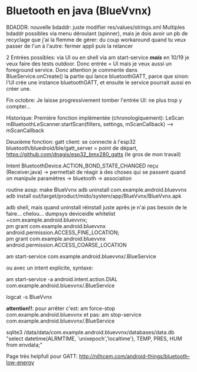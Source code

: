  # Bluetooth en java (BlueVvnx)
 
 BDADDR:
	 nouvelle bdaddr: juste modifier res/values/strings.xml
	 Multiples bdaddr possibles via menu déroulant (spinner), mais je dois avoir un pb de recyclage que j'ai la flemme de gérer: du coup 
	 workaround quand tu veux passer de l'un à l'autre: fermer appli puis la relancer
 
 2 Entrées possibles: via UI ou en shell via am start-service ***mais*** en 10/19 je veux faire des tests outdoor. Donc entrée = UI
 mais je veux aussi un foreground service. Donc attention je commente dans BlueService.onCreate() la partie qui lance bluetoothGATT, parce 
 que sinon: l'UI crée une instance bluetoothGATT, et ensuite le service pourrait aussi en créer une.
 
 Fin octobre: Je laisse progressivement tomber l'entrée UI: ne plus trop y compter... 
 
 
 Historique:
 Première fonction implémentée (chronologiquement): LeScan mBluetoothLeScanner.startScan(filters, settings, mScanCallback) --> mScanCallback 
 
 Deuxième fonction: gatt client: se connecte à l'esp32
	bluetooth/bluedroid/ble/gatt_server = point de départ, 
	https://github.com/dnagis/esp32_bmx280_gatts (le gros de mon travail)
	
 Intent BluetoothDevice.ACTION_BOND_STATE_CHANGED reçu (Receiver.java) -> permettait de réagir à des choses qui se passent quand on 
	manipule paramètres -> bluetooth -> association
 
 
  
 routine aosp:
	 make BlueVvnx 
	 adb uninstall com.example.android.bluevvnx 
	 adb install out/target/product/mido/system/app/BlueVvnx/BlueVvnx.apk

 
 adb shell, mais quand uninstall réinstall juste après je n'ai pas besoin de le faire... chelou...
 dumpsys deviceidle whitelist +com.example.android.bluevvnx;\
 pm grant com.example.android.bluevvnx android.permission.ACCESS_FINE_LOCATION;\
 pm grant com.example.android.bluevvnx android.permission.ACCESS_COARSE_LOCATION 
 
 am start-service com.example.android.bluevvnx/.BlueService  
 
 ou avec un intent explicite, syntaxe:
 
 am start-service -a android.intent.action.DIAL com.example.android.bluevvnx/.BlueService
  
 logcat -s BlueVvnx
 
 ****attention!!****: pour arrêter c'est:
 am force-stop com.example.android.bluevvnx
	 et pas:
 am stop-service com.example.android.bluevvnx/.BlueService
 
 sqlite3 /data/data/com.example.android.bluevvnx/databases/data.db "select datetime(ALRMTIME, 'unixepoch','localtime'), TEMP, PRES, HUM from envdata;"
 

 Page très helpfull pour GATT:
 http://nilhcem.com/android-things/bluetooth-low-energy
 
 


